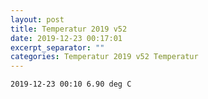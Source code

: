 ```yaml
---
layout: post
title: Temperatur 2019 v52
date: 2019-12-23 00:17:01
excerpt_separator: ""
categories: Temperatur 2019 v52 Temperatur
---
```

```
2019-12-23 00:10 6.90 deg C
```
